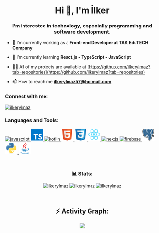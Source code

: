 <h1 align="center">Hi 👋, I'm İlker</h1>
<h3 align="center">I’m interested in technology, especially programming and software development.</h3>



- 🔭 I’m currently working as a **Front-end Developer at TAK EduTECH Company**

- 🌱 I’m currently learning **React.js - TypeScript - JavaScript**

- 👨‍💻 All of my projects are available at [https://github.com/ilkerylmaz?tab=repositories](https://github.com/ilkerylmaz?tab=repositories)

- 📫 How to reach me **ilkerylmaz57@hotmail.com**

<h3 align="left">Connect with me:</h3>
<p align="left">
<a href="linkedin.com/in/ilker-yılmaz-b097a1251" target="blank"><img align="center" src="https://raw.githubusercontent.com/rahuldkjain/github-profile-readme-generator/master/src/images/icons/Social/linked-in-alt.svg" alt="ilkerylmaz" height="30" width="40" /></a>
</p>

<h3 align="left">Languages and Tools:</h3>
<p align="left">
  <!-- JavaScript -->
  <a href="https://developer.mozilla.org/en-US/docs/Web/JavaScript" target="_blank" rel="noreferrer">
    <img src="https://upload.wikimedia.org/wikipedia/commons/6/6a/JavaScript-logo.png" alt="javascript" width="40" height="40"/>
  </a>
  
  <!-- TypeScript -->
  <a href="https://www.typescriptlang.org/" target="_blank" rel="noreferrer">
    <img src="https://raw.githubusercontent.com/devicons/devicon/master/icons/typescript/typescript-original.svg" alt="typescript" width="40" height="40"/>
  </a>
  
  <!-- Kotlin -->
  <a href="https://kotlinlang.org/" target="_blank" rel="noreferrer">
    <img src="https://upload.wikimedia.org/wikipedia/commons/7/74/Kotlin_Icon.png" alt="kotlin" width="40" height="40"/>
  </a>
  
  <!-- HTML -->
  <a href="https://developer.mozilla.org/en-US/docs/Web/HTML" target="_blank" rel="noreferrer">
    <img src="https://raw.githubusercontent.com/devicons/devicon/master/icons/html5/html5-original.svg" alt="html5" width="40" height="40"/>
  </a>
  
  <!-- CSS -->
  <a href="https://developer.mozilla.org/en-US/docs/Web/CSS" target="_blank" rel="noreferrer">
    <img src="https://raw.githubusercontent.com/devicons/devicon/master/icons/css3/css3-original.svg" alt="css3" width="40" height="40"/>
  </a>
  
  <!-- React.js -->
  <a href="https://react.dev/" target="_blank" rel="noreferrer">
    <img src="https://raw.githubusercontent.com/devicons/devicon/master/icons/react/react-original.svg" alt="react" width="40" height="40"/>
  </a>
  
  <!-- Next.js (Beyaz Arka Planlı) -->
<a href="https://nextjs.org/" target="_blank" rel="noreferrer">
    <img src="https://img.icons8.com/?size=100&id=gwR0hbBi5JeZ&format=png&color=FFFFFF" alt="nextjs" width="40" height="40"/>
</a>
  
  <!-- Firebase -->
  <a href="https://firebase.google.com/" target="_blank" rel="noreferrer">
    <img src="https://www.vectorlogo.zone/logos/firebase/firebase-icon.svg" alt="firebase" width="40" height="40"/>
  </a>
  
  <!-- PostgreSQL -->
  <a href="https://www.postgresql.org/" target="_blank" rel="noreferrer">
    <img src="https://raw.githubusercontent.com/devicons/devicon/master/icons/postgresql/postgresql-original.svg" alt="postgresql" width="40" height="40"/>
  </a>
  
  <!-- Python -->
  <a href="https://www.python.org/" target="_blank" rel="noreferrer">
    <img src="https://raw.githubusercontent.com/devicons/devicon/master/icons/python/python-original.svg" alt="python" width="40" height="40"/>
  </a>
  
  <!-- Java -->
  <a href="https://www.java.com/" target="_blank" rel="noreferrer">
    <img src="https://raw.githubusercontent.com/devicons/devicon/master/icons/java/java-original.svg" alt="java" width="40" height="40"/>
  </a>
</p>

<h3 align="center" style="margin-top: 50px;">📊 Stats:</h3>
<div align="center">
  <img height="180em" src="https://github-readme-stats.vercel.app/api/top-langs/?username=ilkerylmaz&layout=compact&theme=cobalt" alt=ilkerylmaz />
  <img height="180em" src="https://github-readme-stats.vercel.app/api?username=ilkerylmaz&show_icons=true&locale=en&theme=cobalt" alt="ilkerylmaz" />
  <img height="180em" src="https://github-readme-streak-stats-salesp07.vercel.app/?user=ilkerylmaz&count_private=true&theme=react&border_radius=10" alt="ilkerylmaz" />
</div>

<h2 align="center" style="margin-top: 60px;">⚡ Activity Graph:</h2>
<div align="center">
  <img src="https://github-readme-activity-graph.vercel.app/graph?username=ilkerylmaz&theme=cobalt"/>
</div>

